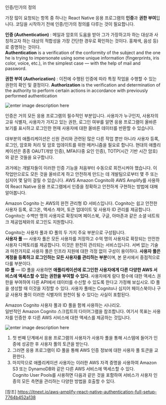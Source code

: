 인증/인가의 정의

가장 많이 요청되는 항목 중 하나는 React Native 응용 프로그램의 **인증**과 **권한 부여**입니다.
코딩을 시작하기 전에 인증/인가의 정의를 다루는 것이 필요합니다.

**인증 (Authentication)** 
: 메일과 암호의 도움을 받아 그가 가장하고자 하는 대상과 사칭하고자 하는 대상의 적합성을 가장 간단한 경우로 확인하는 것이다. 홍채색, 음성 등)로 증명하는 것이다.  
**Authentication** is a verification of the conformity of the subject and the one he is trying to impersonate using some unique information (fingerprints, iris color, voice, etc.), in the simplest case — with the help of mail and password.

**권한 부여 (Authorization)**
: 이전에 수행된 인증에 따라 특정 작업을 수행할 수 있는 권한의 확인 및 결정이다.
**Authorization** is the verification and determination of the authority to perform certain actions in accordance with previously performed authentication

![enter image description here](https://miro.medium.com/max/4800/1*jQ1EtYtQQzlHg_NkGoi4Fg.png)

인증은 거의 모든 응용 프로그램의 필수적인 부분입니다. 사용자가 누구인지, 사용자의 고유 식별자, 사용자가 가지고 있는 권한, 로그인 여부를 알면 응용 프로그램이 올바른 보기를 표시하고 로그인한 현재 사용자에 대한 올바른 데이터를 반환할 수 있습니다.

대부분의 애플리케이션은 신원 관리와 관련된 많은 다른 작업 뿐만 아니라 사용자 등록, 로그인, 암호화 처리 및 암호 업데이트를 위한 메커니즘을 필요로 합니다. 현대의 애플리케이션은 종종 OAUT(개방 인증), MFA(다중 요인 인증), TOTP(시간 기반 시간 암호)와 같은 것들을 요구합니다.  

과거에는 개발자들이 이러한 인증 기능을 처음부터 수동으로 회전시켜야 했습니다. 이 작업만으로도 모든 것을 올바르게 하고 안전하게 만드는 데 개발팀으로부터 몇 주 또는 심지어 몇 달이 걸릴 수 있습니다. AWS Amazon Cognito와 AWS Amplify를 사용하여 React Native 응용 프로그램에서 인증을 정확하고 안전하게 구현하는 방법에 대해 알아봅니다.

Amazon Cognito 는 AWS의 완전 관리형 ID 서비스입니다. Cognito는 쉽고 안전한 사용자 등록, 로그온, 액세스 제어, 토큰 업데이트 및 사용자 ID 관리를 제공합니다. Cognito는 수백만 명의 사용자로 확장되며 페이스북, 구글, 아마존과 같은 소셜 네트워크 제공업체와의 로그인도 지원합니다.

Cognito는 사용자 풀과 ID 풀의 두 가지 주요 부분으로 구성됩니다.  
**사용자 풀** — 사용자 풀은 모든 사용자를 저장하고 수억 명의 사용자로 확장되는 안전한 사용자 디렉토리를 제공합니다. 이것은 완전히 관리되는 서비스입니다. 서버 없는 기술과 마찬가지로 사용자 풀은 인프라 지원에 대한 걱정 없이 구성이 용이하다. **사용자 풀은 계정을 등록하고 로그인하는 모든 사용자를 관리하는 부분**이며, 본 문서에서 중점적으로 다룰 부분이다.  
**ID 풀** — ID 풀을 사용하면 **애플리케이션에 로그인한 사용자에게 다른 다양한 AWS 서비스에 액세스할 수 있는 권한을 부여할 수 있다.**  사용자에게 람다 함수에 대한 액세스 권한을 부여하여 다른 API에서 데이터를 수신할 수 있도록 한다고 가정해 보십시오. ID 풀을 생성할 때 이것을 지정할 수 있다. 사용자 풀에는 Cognito나 심지어 페이스북이나 구글 사용자 풀이 이러한 식별자의 원천이 될 수 있다는 사실이 포함된다.


Amazon Cognito 사용자 풀과 ID 풀을 함께 사용하는 시나리오.  
일반적인 Amazon Cognito 스크립트의 다이어그램을 참조합니다. 여기서 목표는 사용자를 인증한 후 다른 AWS 서비스에 대한 액세스를 제공하는 것입니다.

![enter image description here](https://miro.medium.com/max/1120/1*oqCiR0qgrR_Yu_I26MIx8A.png)

1. 첫 번째 단계에서 응용 프로그램의 사용자가 사용자 풀을 통해 시스템에 들어가 인증에 성공한 후 사용자 풀의 토큰을 받는다.  
2. 그러면 응용 프로그램이 ID 풀을 통해 AWS 인증 정보에 대한 사용자 풀 토큰을 교환한다.  
3. 마지막으로 애플리케이션 사용자는 이러한 AWS 자격 증명을 사용하여 Amazon S3 또는 DynamoDB와 같은 다른 AWS 서비스에 액세스할 수 있다.  
Cognito User Pools를 사용하면 다음과 같은 것을 포함하여 서비스가 사용자 인증의 모든 측면을 관리하는 다양한 방법을 호출할 수 있다.

[참조] https://itnext.io/aws-amplify-react-native-authentication-full-setup-7764b452a138

<!--stackedit_data:
eyJoaXN0b3J5IjpbLTQwOTI5NDc1LDE3MzA3OTI4MTIsLTIwMD
QwNzUwODRdfQ==
-->